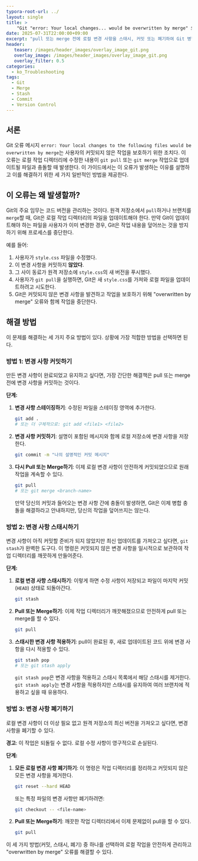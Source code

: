 ```yaml
---
typora-root-url: ../
layout: single
title: >
    "Git "error: Your local changes... would be overwritten by merge" 오류 해결 방법"
date: 2025-07-31T22:00:00+09:00
excerpt: "pull 또는 merge 전에 로컬 변경 사항을 스태시, 커밋 또는 폐기하여 Git 병합 오류를 해결하세요."
header:
   teaser: /images/header_images/overlay_image_git.png
   overlay_image: /images/header_images/overlay_image_git.png
   overlay_filter: 0.5
categories:
  - ko_Troubleshooting
tags:
  - Git
  - Merge
  - Stash
  - Commit
  - Version Control
---
```


## 서론

Git 오류 메시지 `error: Your local changes to the following files would be overwritten by merge`는 사용자의 커밋되지 않은 작업을 보호하기 위한 조치다. 이 오류는 로컬 작업 디렉터리에 수정한 내용이 `git pull` 또는 `git merge` 작업으로 업데이트될 파일과 충돌할 때 발생한다. 이 가이드에서는 이 오류가 발생하는 이유를 설명하고 이를 해결하기 위한 세 가지 일반적인 방법을 제공한다.

## 이 오류는 왜 발생할까?

Git의 주요 임무는 코드 버전을 관리하는 것이다. 원격 저장소에서 `pull`하거나 브랜치를 `merge`할 때, Git은 로컬 작업 디렉터리의 파일을 업데이트해야 한다. 만약 Git이 업데이트해야 하는 파일을 사용자가 이미 변경한 경우, Git은 작업 내용을 덮어쓰는 것을 방지하기 위해 프로세스를 중단한다.

예를 들어:
1. 사용자가 `style.css` 파일을 수정했다.
2. 이 변경 사항을 커밋하지 **않았다**.
3. 그 사이 동료가 원격 저장소에 `style.css`의 새 버전을 푸시했다.
4. 사용자가 `git pull`을 실행하면, Git은 새 `style.css`를 가져와 로컬 파일을 업데이트하려고 시도한다.
5. Git은 커밋되지 않은 변경 사항을 발견하고 작업을 보호하기 위해 "overwritten by merge" 오류와 함께 작업을 중단한다.

## 해결 방법

이 문제를 해결하는 세 가지 주요 방법이 있다. 상황에 가장 적합한 방법을 선택하면 된다.

### 방법 1: 변경 사항 커밋하기

만든 변경 사항이 완료되었고 유지하고 싶다면, 가장 간단한 해결책은 pull 또는 merge 전에 변경 사항을 커밋하는 것이다.

**단계:**
1.  **변경 사항 스테이징하기**: 수정된 파일을 스테이징 영역에 추가한다.
    ```bash
    git add . 
    # 또는 더 구체적으로: git add <file1> <file2>
    ```
2.  **변경 사항 커밋하기**: 설명이 포함된 메시지와 함께 로컬 저장소에 변경 사항을 저장한다.
    ```bash
    git commit -m "나의 설명적인 커밋 메시지"
    ```
3.  **다시 Pull 또는 Merge하기**: 이제 로컬 변경 사항이 안전하게 커밋되었으므로 원래 작업을 계속할 수 있다.
    ```bash
    git pull
    # 또는 git merge <branch-name>
    ```
    만약 당신의 커밋과 들어오는 변경 사항 간에 충돌이 발생하면, Git은 이제 병합 충돌을 해결하라고 안내하지만, 당신의 작업을 덮어쓰지는 않는다.

### 방법 2: 변경 사항 스태시하기

변경 사항이 아직 커밋할 준비가 되지 않았지만 최신 업데이트를 가져오고 싶다면, `git stash`가 완벽한 도구다. 이 명령은 커밋되지 않은 변경 사항을 일시적으로 보관하여 작업 디렉터리를 깨끗하게 만들어준다.

**단계:**
1.  **로컬 변경 사항 스태시하기**: 이렇게 하면 수정 사항이 저장되고 파일이 마지막 커밋(`HEAD`) 상태로 되돌아간다.
    ```bash
    git stash
    ```
2.  **Pull 또는 Merge하기**: 이제 작업 디렉터리가 깨끗해졌으므로 안전하게 pull 또는 merge를 할 수 있다.
    ```bash
    git pull
    ```
3.  **스태시한 변경 사항 적용하기**: pull이 완료된 후, 새로 업데이트된 코드 위에 변경 사항을 다시 적용할 수 있다.
    ```bash
    git stash pop
    # 또는 git stash apply
    ```
    `git stash pop`은 변경 사항을 적용하고 스태시 목록에서 해당 스태시를 제거한다. `git stash apply`는 변경 사항을 적용하지만 스태시를 유지하여 여러 브랜치에 적용하고 싶을 때 유용하다.

### 방법 3: 변경 사항 폐기하기

로컬 변경 사항이 더 이상 필요 없고 원격 저장소의 최신 버전을 가져오고 싶다면, 변경 사항을 폐기할 수 있다.

**경고**: 이 작업은 되돌릴 수 없다. 로컬 수정 사항이 영구적으로 손실된다.

**단계:**
1.  **모든 로컬 변경 사항 폐기하기**: 이 명령은 작업 디렉터리를 정리하고 커밋되지 않은 모든 변경 사항을 제거한다.
    ```bash
    git reset --hard HEAD
    ```
    또는 특정 파일의 변경 사항만 폐기하려면:
    ```bash
    git checkout -- <file-name>
    ```
2.  **Pull 또는 Merge하기**: 깨끗한 작업 디렉터리에서 이제 문제없이 pull을 할 수 있다.
    ```bash
    git pull
    ```

이 세 가지 방법(커밋, 스태시, 폐기) 중 하나를 선택하여 로컬 작업을 안전하게 관리하고 "overwritten by merge" 오류를 해결할 수 있다.
